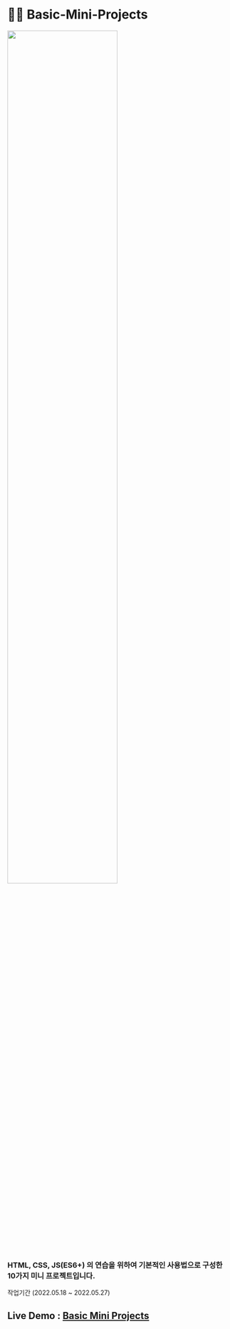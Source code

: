 # 👩‍💻 Basic-Mini-Projects

<img width="70%" src="https://user-images.githubusercontent.com/99241230/176877778-cd6b4a5d-0812-444d-b12e-a79ffd69e8f4.png">

### HTML, CSS, JS(ES6+) 의 연습을 위하여 기본적인 사용법으로 구성한 10가지 미니 프로젝트입니다.

작업기간 (2022.05.18 ~ 2022.05.27)

## Live Demo : [Basic Mini Projects](https://lechhw.github.io/Basic-Mini-Projects)
